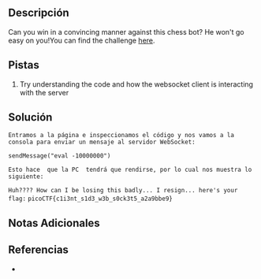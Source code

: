## Descripción

Can you win in a convincing manner against this chess bot? He won't go easy on you!You can find the challenge [here](http://verbal-sleep.picoctf.net:61344/).
## Pistas

1. Try understanding the code and how the websocket client is interacting with the server

## Solución


`Entramos a la página e inspeccionamos el código y nos vamos a la consola para enviar un mensaje al servidor WebSocket:`

`sendMessage("eval -10000000")`

`Esto hace  que la PC  tendrá que rendirse, por lo cual nos muestra lo siguiente:`

`Huh???? How can I be losing this badly... I resign... here's your flag:` 
`picoCTF{c1i3nt_s1d3_w3b_s0ck3t5_a2a9bbe9}`



## Notas Adicionales



## Referencias
- 

